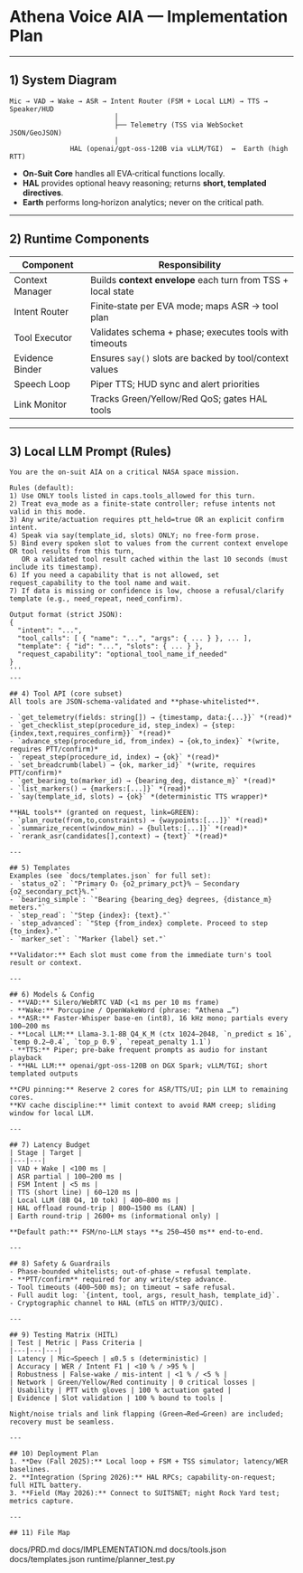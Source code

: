 # Athena Voice AIA — Implementation Plan

---

## 1) System Diagram
```
Mic → VAD → Wake → ASR → Intent Router (FSM + Local LLM) → TTS → Speaker/HUD
                          │
                          ├── Telemetry (TSS via WebSocket JSON/GeoJSON)
                          │
               HAL (openai/gpt-oss-120B via vLLM/TGI)  ↔  Earth (high RTT)
```
- **On‑Suit Core** handles all EVA‑critical functions locally.  
- **HAL** provides optional heavy reasoning; returns **short, templated directives**.  
- **Earth** performs long‑horizon analytics; never on the critical path.

---

## 2) Runtime Components
| Component | Responsibility |
|---|---|
| Context Manager | Builds **context envelope** each turn from TSS + local state |
| Intent Router | Finite‑state per EVA mode; maps ASR → tool plan |
| Tool Executor | Validates schema + phase; executes tools with timeouts |
| Evidence Binder | Ensures `say()` slots are backed by tool/context values |
| Speech Loop | Piper TTS; HUD sync and alert priorities |
| Link Monitor | Tracks Green/Yellow/Red QoS; gates HAL tools |

---

## 3) Local LLM Prompt (Rules)
```
You are the on-suit AIA on a critical NASA space mission.

Rules (default):
1) Use ONLY tools listed in caps.tools_allowed for this turn.
2) Treat eva_mode as a finite-state controller; refuse intents not valid in this mode.
3) Any write/actuation requires ptt_held=true OR an explicit confirm intent.
4) Speak via say(template_id, slots) ONLY; no free-form prose.
5) Bind every spoken slot to values from the current context envelope OR tool results from this turn,
   OR a validated tool result cached within the last 10 seconds (must include its timestamp).
6) If you need a capability that is not allowed, set request_capability to the tool name and wait.
7) If data is missing or confidence is low, choose a refusal/clarify template (e.g., need_repeat, need_confirm).

Output format (strict JSON):
{
  "intent": "...",
  "tool_calls": [ { "name": "...", "args": { ... } }, ... ],
  "template": { "id": "...", "slots": { ... } },
  "request_capability": "optional_tool_name_if_needed"
}
'''
---

## 4) Tool API (core subset)
All tools are JSON‑schema‑validated and **phase‑whitelisted**.

- `get_telemetry(fields: string[]) → {timestamp, data:{...}}` *(read)*  
- `get_checklist_step(procedure_id, step_index) → {step:{index,text,requires_confirm}}` *(read)*  
- `advance_step(procedure_id, from_index) → {ok,to_index}` *(write, requires PTT/confirm)*  
- `repeat_step(procedure_id, index) → {ok}` *(read)*  
- `set_breadcrumb(label) → {ok, marker_id}` *(write, requires PTT/confirm)*  
- `get_bearing_to(marker_id) → {bearing_deg, distance_m}` *(read)*  
- `list_markers() → {markers:[...]}` *(read)*  
- `say(template_id, slots) → {ok}` *(deterministic TTS wrapper)*

**HAL tools** (granted on request, link=GREEN):  
- `plan_route(from,to,constraints) → {waypoints:[...]}` *(read)*  
- `summarize_recent(window_min) → {bullets:[...]}` *(read)*  
- `rerank_asr(candidates[],context) → {text}` *(read)*

---

## 5) Templates
Examples (see `docs/templates.json` for full set):
- `status_o2`: `"Primary O₂ {o2_primary_pct}% — Secondary {o2_secondary_pct}%."`
- `bearing_simple`: `"Bearing {bearing_deg} degrees, {distance_m} meters."`
- `step_read`: `"Step {index}: {text}."`
- `step_advanced`: `"Step {from_index} complete. Proceed to step {to_index}."`
- `marker_set`: `"Marker {label} set."`

**Validator:** Each slot must come from the immediate turn's tool result or context.

---

## 6) Models & Config
- **VAD:** Silero/WebRTC VAD (<1 ms per 10 ms frame)  
- **Wake:** Porcupine / OpenWakeWord (phrase: “Athena …”)  
- **ASR:** Faster‑Whisper base‑en (int8), 16 kHz mono; partials every 100–200 ms  
- **Local LLM:** Llama‑3.1‑8B Q4_K_M (ctx 1024–2048, `n_predict ≤ 16`, `temp 0.2–0.4`, `top_p 0.9`, `repeat_penalty 1.1`)  
- **TTS:** Piper; pre‑bake frequent prompts as audio for instant playback  
- **HAL LLM:** openai/gpt‑oss‑120B on DGX Spark; vLLM/TGI; short templated outputs

**CPU pinning:** Reserve 2 cores for ASR/TTS/UI; pin LLM to remaining cores.  
**KV cache discipline:** limit context to avoid RAM creep; sliding window for local LLM.

---

## 7) Latency Budget
| Stage | Target |
|---|---|
| VAD + Wake | <100 ms |
| ASR partial | 100–200 ms |
| FSM Intent | <5 ms |
| TTS (short line) | 60–120 ms |
| Local LLM (8B Q4, 10 tok) | 400–800 ms |
| HAL offload round‑trip | 800–1500 ms (LAN) |
| Earth round‑trip | 2600+ ms (informational only) |

**Default path:** FSM/no‑LLM stays **≤ 250–450 ms** end‑to‑end.

---

## 8) Safety & Guardrails
- Phase‑bounded whitelists; out‑of‑phase → refusal template.  
- **PTT/confirm** required for any write/step advance.  
- Tool timeouts (400–500 ms); on timeout → safe refusal.  
- Full audit log: `{intent, tool, args, result_hash, template_id}`.  
- Cryptographic channel to HAL (mTLS on HTTP/3/QUIC).

---

## 9) Testing Matrix (HITL)
| Test | Metric | Pass Criteria |
|---|---|---|
| Latency | Mic→Speech | ≤0.5 s (deterministic) |
| Accuracy | WER / Intent F1 | <10 % / >95 % |
| Robustness | False‑wake / mis‑intent | <1 % / <5 % |
| Network | Green/Yellow/Red continuity | 0 critical losses |
| Usability | PTT with gloves | 100 % actuation gated |
| Evidence | Slot validation | 100 % bound to tools |

Night/noise trials and link flapping (Green→Red→Green) are included; recovery must be seamless.

---

## 10) Deployment Plan
1. **Dev (Fall 2025):** Local loop + FSM + TSS simulator; latency/WER baselines.  
2. **Integration (Spring 2026):** HAL RPCs; capability‑on‑request; full HITL battery.  
3. **Field (May 2026):** Connect to SUITSNET; night Rock Yard test; metrics capture.

---

## 11) File Map
```
docs/PRD.md
docs/IMPLEMENTATION.md
docs/tools.json
docs/templates.json
runtime/planner_test.py
```
